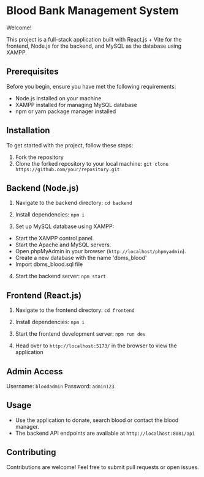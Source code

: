 # Blood Bank Management System

Welcome!

This project is a full-stack application built with React.js + Vite for the frontend, Node.js for the backend, and MySQL as the database using XAMPP. 

## Prerequisites

Before you begin, ensure you have met the following requirements:

- Node.js installed on your machine
- XAMPP installed for managing MySQL database
- npm or yarn package manager installed

## Installation

To get started with the project, follow these steps:
1. Fork the repository
2. Clone the forked repository to your local machine:
   `git clone https://github.com/your/repository.git`
   
## Backend (Node.js)

1. Navigate to the backend directory:
   `cd backend`

2. Install dependencies:
   `npm i`

3. Set up MySQL database using XAMPP:
- Start the XAMPP control panel.
- Start the Apache and MySQL servers.
- Open phpMyAdmin in your browser (`http://localhost/phpmyadmin`).
- Create a new database with the name 'dbms_blood'
- Import dbms_blood.sql file

4. Start the backend server:
   `npm start`

## Frontend (React.js)

1. Navigate to the frontend directory:
   `cd frontend`

2. Install dependencies:
   `npm i`

3. Start the frontend development server:
   `npm run dev`

4. Head over to `http://localhost:5173/` in the browser to view the application

## Admin Access

Username: `bloodadmin`
Password: `admin123`

## Usage

- Use the application to donate, search blood or contact the blood manager.
- The backend API endpoints are available at `http://localhost:8081/api`

## Contributing

Contributions are welcome! Feel free to submit pull requests or open issues.




